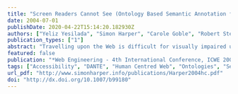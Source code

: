 ```yaml
---
title: "Screen Readers Cannot See (Ontology Based Semantic Annotation for Visually Impaired Web Travellers)"
date: 2004-07-01
publishDate: 2020-04-22T15:14:20.182930Z
authors: ["Yeliz Yesilada", "Simon Harper", "Carole Goble", "Robert Stevens"]
publication_types: ["1"]
abstract: "Travelling upon the Web is difficult for visually impaired users since the Web pages are designed for visual interaction. Visually impaired users usually use screen readers to access the Web in audio. However, unlike sighted users, screen readers cannot see the implicit structural and navigational knowledge encoded within the visual presentation of Web pages. Therefore, in a visually impaired user's environment, objects that support travel are missing or inaccessible. Our approach to remedy this is to annotate pages with an ontology, the Travel Ontology, that aims to encapsulate rich structural and navigational knowledge about these objects. We use Semantic Web technologies to make such knowledge explicit and computationally accessible. Our semi-automated tool, Dante identifies travel objects on Web pages, annotates them appropriately with the Travel Ontology and uses this to transform the pages to enhance the travel support. Thus Dante uses the Travel Ontology to enhance the travel experience of visually impaired users. This paper introduces the Travel Ontology, the annotation pipeline used in the annotation part of Dante and some transformation scenarios to illustrate how the annotations are used to guide the transformation of Web pages."
featured: false
publication: "*Web Engineering - 4th International Conference, ICWE 2004 Proceedings (LNCS 3140)*"
tags: ["Accessibility", "DANTE", "Human Centred Web", "Ontologies", "Semantic Web", "Transcoding", "Visually Impaired", "Web Accessibility", "Web Mobility"]
url_pdf: "http://www.simonharper.info/publications/Harper2004hc.pdf"
doi: "http://dx.doi.org/10.1007/b99180"
---
```


